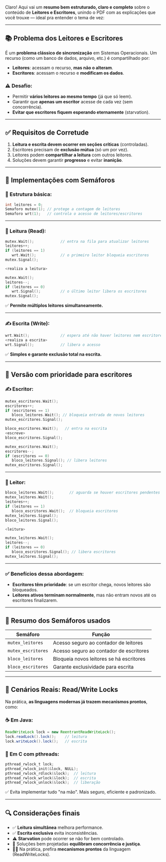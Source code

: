 Claro! Aqui vai um **resumo bem estruturado, claro e completo** sobre o conteúdo de **Leitores e Escritores**, unindo o PDF com as explicações que você trouxe — ideal pra entender o tema de vez:

---

## 📚 Problema dos Leitores e Escritores

É um **problema clássico de sincronização** em Sistemas Operacionais. Um recurso (como um banco de dados, arquivo, etc.) é compartilhado por:

- **Leitores**: acessam o recurso, **mas não o alteram**.
- **Escritores**: acessam o recurso e **modificam os dados**.

### ⚠️ Desafio:
- Permitir **vários leitores ao mesmo tempo** (já que só leem).
- Garantir que **apenas um escritor** acesse de cada vez (sem concorrência).
- **Evitar que escritores fiquem esperando eternamente** (starvation).

---

## ✅ Requisitos de Corretude

1. **Leitura e escrita devem ocorrer em seções críticas** (controladas).
2. Escritores precisam de **exclusão mútua** (só um por vez).
3. Leitores podem **compartilhar a leitura** com outros leitores.
4. Soluções devem garantir **progresso** e evitar **inanição**.

---

## 🔄 Implementações com Semáforos

### 🧩 Estrutura básica:

```cpp
int leitores = 0;
Semaforo mutex(1); // protege a contagem de leitores
Semaforo wrt(1);   // controla o acesso de leitores/escritores
```

---

### 🧠 Leitura (Read):
```cpp
mutex.Wait();            // entra na fila para atualizar leitores
leitores++;
if (leitores == 1)
   wrt.Wait();           // o primeiro leitor bloqueia escritores
mutex.Signal();

<realiza a leitura>

mutex.Wait();
leitores--;
if (leitores == 0)
   wrt.Signal();         // o último leitor libera os escritores
mutex.Signal();
```

✅ **Permite múltiplos leitores simultaneamente.**

---

### ✍️ Escrita (Write):
```cpp
wrt.Wait();              // espera até não haver leitores nem escritores
<realiza a escrita>
wrt.Signal();            // libera o acesso
```

✅ **Simples e garante exclusão total na escrita.**

---

## 🔁 Versão com **prioridade para escritores**

### ✍️ Escritor:

```cpp
mutex_escritores.Wait();
escritores++;
if (escritores == 1)
   bloco_leitores.Wait(); // bloqueia entrada de novos leitores
mutex_escritores.Signal();

bloco_escritores.Wait();   // entra na escrita
<escreve>
bloco_escritores.Signal();

mutex_escritores.Wait();
escritores--;
if (escritores == 0)
   bloco_leitores.Signal(); // libera leitores
mutex_escritores.Signal();
```

---

### 📖 Leitor:

```cpp
bloco_leitores.Wait();       // aguarda se houver escritores pendentes
mutex_leitores.Wait();
leitores++;
if (leitores == 1)
   bloco_escritores.Wait();  // bloqueia escritores
mutex_leitores.Signal();
bloco_leitores.Signal();

<leitura>

mutex_leitores.Wait();
leitores--;
if (leitores == 0)
   bloco_escritores.Signal(); // libera escritores
mutex_leitores.Signal();
```

---

### ✅ Benefícios dessa abordagem:
- **Escritores têm prioridade**: se um escritor chega, novos leitores são bloqueados.
- **Leitores ativos terminam normalmente**, mas não entram novos até os escritores finalizarem.

---

## 📌 Resumo dos Semáforos usados

| Semáforo           | Função                                     |
|--------------------|--------------------------------------------|
| `mutex_leitores`   | Acesso seguro ao contador de leitores      |
| `mutex_escritores` | Acesso seguro ao contador de escritores    |
| `bloco_leitores`   | Bloqueia novos leitores se há escritores   |
| `bloco_escritores` | Garante exclusividade para escrita         |

---

## 🚀 Cenários Reais: Read/Write Locks

Na prática, **as linguagens modernas já trazem mecanismos prontos**, como:

### ☕ Em **Java**:
```java
ReadWriteLock lock = new ReentrantReadWriteLock();
lock.readLock().lock();    // leitura
lock.writeLock().lock();   // escrita
```

### 🧵 Em **C com pthreads**:
```c
pthread_rwlock_t lock;
pthread_rwlock_init(&lock, NULL);
pthread_rwlock_rdlock(&lock);  // leitura
pthread_rwlock_wrlock(&lock);  // escrita
pthread_rwlock_unlock(&lock);  // liberação
```

✅ Evita implementar tudo "na mão". Mais seguro, eficiente e padronizado.

---

## 🔍 Considerações finais

- ✅ **Leitura simultânea** melhora performance.
- ✅ **Escrita exclusiva** evita inconsistências.
- ⚠️ **Starvation** pode ocorrer se não for bem controlado.
- 🎯 Soluções bem projetadas **equilibram concorrência e justiça**.
- 👨‍💻 Na prática, prefira **mecanismos prontos** da linguagem (ReadWriteLocks).

